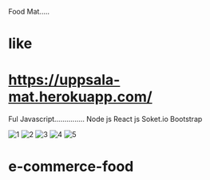 Food Mat.....

like 
=====================================================
https://uppsala-mat.herokuapp.com/
======================================================
Ful Javascript...............
Node js 
React js 
Soket.io
Bootstrap

![1](https://user-images.githubusercontent.com/71209286/133051254-d46cf0a5-af33-4d49-91e9-3f0d074479e3.png)
![2](https://user-images.githubusercontent.com/71209286/133051258-ac6e7748-c307-4ffd-820c-ed6f377d745b.png)
![3](https://user-images.githubusercontent.com/71209286/133051261-72021789-d893-411c-bab4-93195b8ed391.png)
![4](https://user-images.githubusercontent.com/71209286/133051264-e14f8279-dcdf-4d0e-ba98-ef480905f48b.png)
![5](https://user-images.githubusercontent.com/71209286/133051266-e1728d85-88e8-47ee-872d-747ebbf90419.png)
# e-commerce-food
